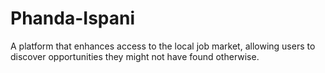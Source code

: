 # Phanda-Ispani
A platform that enhances access to the local job market, allowing users to discover opportunities they might not have found otherwise.
